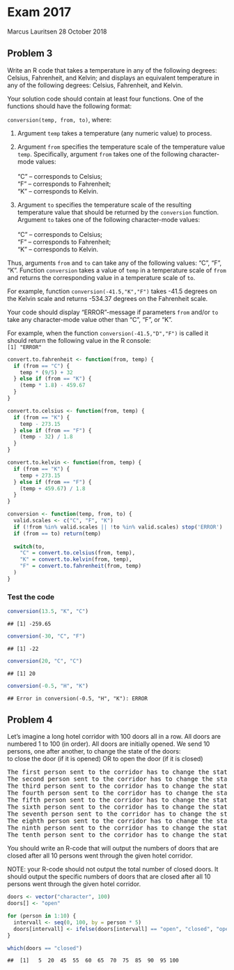 Exam 2017
================
Marcus Lauritsen
28 October 2018

## Problem 3

Write an R code that takes a temperature in any of the following
degrees: Celsius, Fahrenheit, and Kelvin; and displays an equivalent
temperature in any of the following degrees: Celsius, Fahrenheit, and
Kelvin.

Your solution code should contain at least four functions. One of the
functions should have the following format:

`conversion(temp, from, to)`, where:

1.  Argument `temp` takes a temperature (any numeric value) to process.

2.  Argument `from` specifies the temperature scale of the temperature
    value `temp`. Specifically, argument `from` takes one of the
    following character-mode values:<br /><br /> “C” – corresponds to
    Celsius;  
    “F” – corresponds to Fahrenheit;  
    “K” – corresponds to Kelvin.

3.  Argument `to` specifies the temperature scale of the resulting
    temperature value that should be returned by the `conversion`
    function. Argument `to` takes one of the following character-mode
    values:<br /><br />“C” – corresponds to Celsius;  
    “F” – corresponds to Fahrenheit;  
    “K” – corresponds to Kelvin.

Thus, arguments `from` and `to` can take any of the following values:
“C”, “F”, “K”. Function `conversion` takes a value of `temp` in a
temperature scale of `from` and returns the corresponding value in a
temperature scale of `to`.

For example, function `conversion(-41.5,"K","F")` takes -41.5 degrees on
the Kelvin scale and returns -534.37 degrees on the Fahrenheit scale.

Your code should display “ERROR”-message if parameters `from` and/or
`to` take any character-mode value other than “C”, “F”, or “K”.

For example, when the function `conversion(-41.5,"D","F")` is called it
should return the following value in the R console:  
`[1] "ERROR"`

``` r
convert.to.fahrenheit <- function(from, temp) {
  if (from == "C") {
    temp * (9/5) + 32
  } else if (from == "K") {
    (temp * 1.8) - 459.67
  }
}

convert.to.celsius <- function(from, temp) {
  if (from == "K") {
    temp - 273.15
  } else if (from == "F") {
    (temp - 32) / 1.8
  }
}

convert.to.kelvin <- function(from, temp) {
  if (from == "K") {
    temp + 273.15
  } else if (from == "F") {
    (temp + 459.67) / 1.8 
  }
}

conversion <- function(temp, from, to) {
  valid.scales <- c("C", "F", "K")
  if (!from %in% valid.scales || !to %in% valid.scales) stop('ERROR')
  if (from == to) return(temp)
  
  switch(to,
    "C" = convert.to.celsius(from, temp),
    "K" = convert.to.kelvin(from, temp),
    "F" = convert.to.fahrenheit(from, temp)
  )
}
```

### Test the code

``` r
conversion(13.5, "K", "C")
```

    ## [1] -259.65

``` r
conversion(-30, "C", "F")
```

    ## [1] -22

``` r
conversion(20, "C", "C")
```

    ## [1] 20

``` r
conversion(-0.5, "H", "K")
```

    ## Error in conversion(-0.5, "H", "K"): ERROR

## Problem 4

Let’s imagine a long hotel corridor with 100 doors all in a row. All
doors are numbered 1 to 100 (in order). All doors are initially opened.
We send 10 persons, one after another, to change the state of the
doors:<br /> to close the door (if it is opened) OR to open the door (if
it is closed)

<pre>
The first person sent to the corridor has to change the state of every 5-th door: 5, 10, 15, 20, 25, 30, 35, 40, 45, 50, 55, 60, 65, 70, 75, 80, 85, 90, 95, 100
The second person sent to the corridor has to change the state of every 10-th door: 10, 20, 30, 40, 50, 60,70, 80, 90, 100
The third person sent to the corridor has to change the state of every 15-th door: 15, 30, 45, 60, 75, 90
The fourth person sent to the corridor has to change the state of every 20-th door: 20, 40, 60, 80, 100
The fifth person sent to the corridor has to change the state of every 25-th door: 25, 50, 75, 100
The sixth person sent to the corridor has to change the state of every 30-th door: 30, 60, 90
The seventh person sent to the corridor has to change the state of every 35-th door: 35, 70
The eighth person sent to the corridor has to change the state of every 40-th door: 40, 80
The ninth person sent to the corridor has to change the state of every 45-th door: 45, 90
The tenth person sent to the corridor has to change the state of every 50-th door: 50, 100
</pre>

You should write an R-code that will output the numbers of doors that
are closed after all 10 persons went through the given hotel corridor.

NOTE: your R-code should not output the total number of closed doors. It
should output the specific numbers of doors that are closed after all 10
persons went through the given hotel corridor.

``` r
doors <- vector("character", 100)
doors[] <- "open"

for (person in 1:10) {
  intervall <- seq(0, 100, by = person * 5)
  doors[intervall] <- ifelse(doors[intervall] == "open", "closed", "open")
}

which(doors == "closed")
```

    ##  [1]   5  20  45  55  60  65  70  75  85  90  95 100

